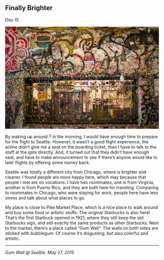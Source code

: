 ## Finally Brighter

*Day 15*

![](../../images/brighter.jpg)

By waking up around 7 in the morning, I would have enough time to prepare for the flight to Seattle. However, it wasn’t a good flight experience, the airline didn’t give me a seat on the boarding ticket, then I have to talk to the staff at the gate directly. And, it turned out that they didn’t have enough seat, and have to make announcement to see if there’s anyone would like to later flights by offering some money back.

Seattle was totally a different city from Chicago, where is brighter and cleaner. I found people are more happy here, which may because that people I met are on vocations. I have two roommates, one is from Virginia, another is from Puerto Rico, and they are both here for traveling. Comparing to roommates in Chicago, who were staying for work, people here have less stress and talk about what places to go.

My place is close to Pike Market Place, which is a nice place to walk around and buy some food or artistic stuffs. The original Starbucks is also here! That’s the first Starbuck opened in 1921, where they still keep the old Starbucks sign, and sell exactly the same products as other Starbucks. Next to the market, there’s a place called “Gum Wall”. The walls on both sides are sticked with bubblegum. Of course it’s disgusting, but also colorful and artistic.

---

*Gum Wall @ Seattle. May 27, 2015*
